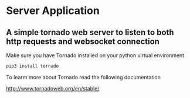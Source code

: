 # Server Application
## A simple tornado web server to listen to both http requests and websocket connection
Make sure you have Tornado installed on your python virtual environment

```python
pip3 install tornado
```

To learm more about Tornado read the following documentation

http://www.tornadoweb.org/en/stable/